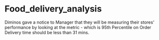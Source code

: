# Food_delivery_analysis
Diminos gave a notice to Manager that they will be measuring their stores' performance by looking at the metric - which is 95th Percentile on Order Delivery time should be less than 31 mins.
